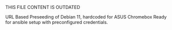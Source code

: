 THIS FILE CONTENT IS OUTDATED

URL Based Preseeding of Debian 11, hardcoded for ASUS Chromebox 
Ready for ansible setup with preconfigured credentials.